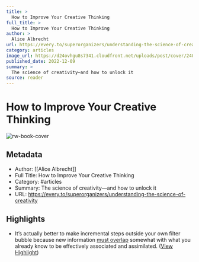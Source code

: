 ```yaml
---
title: >
  How to Improve Your Creative Thinking
full_title: >
  How to Improve Your Creative Thinking
author: >
  Alice Albrecht
url: https://every.to/superorganizers/understanding-the-science-of-creativity
category: articles
image_url: https://d24ovhgu8s7341.cloudfront.net/uploads/post/cover/2407/optimized_6F_efmmrtI5LvmzHwPNyxNGOFOzO_GvYNNf5sbLWWie-BI6HJF61JYFWGSKEyR3AmaB2CeZyVK7zLuCnCG5Dd5qk3r_jq55Ir0RiARt4pPySccS4iDEqfl-sNrL0XRvmmakmEmQHWpagBkwlXWbcPWyJU5xfq-CsHc1XoDAtKR4sbzgOXvDzhOXPBSVucw.png.jpeg
published_date: 2022-12-09
summary: >
  The science of creativity—and how to unlock it
source: reader
---
```

# How to Improve Your Creative Thinking

![rw-book-cover](https://d24ovhgu8s7341.cloudfront.net/uploads/post/cover/2407/optimized_6F_efmmrtI5LvmzHwPNyxNGOFOzO_GvYNNf5sbLWWie-BI6HJF61JYFWGSKEyR3AmaB2CeZyVK7zLuCnCG5Dd5qk3r_jq55Ir0RiARt4pPySccS4iDEqfl-sNrL0XRvmmakmEmQHWpagBkwlXWbcPWyJU5xfq-CsHc1XoDAtKR4sbzgOXvDzhOXPBSVucw.png.jpeg)

## Metadata
- Author: [[Alice Albrecht]]
- Full Title: How to Improve Your Creative Thinking
- Category: #articles
- Summary: The science of creativity—and how to unlock it
- URL: https://every.to/superorganizers/understanding-the-science-of-creativity

## Highlights
- It’s actually better to make incremental steps outside your own filter bubble because new information [must overlap](https://www.ncbi.nlm.nih.gov/pmc/articles/PMC6870350/) somewhat with what you already know to be effectively associated and assimilated. ([View Highlight](https://read.readwise.io/read/01gm0p8290s5kzkp6dzx9gcchh))


